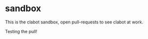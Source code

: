 sandbox
=======

This is the clabot sandbox, open pull-requests to see clabot at work.

Testing the pull! 
